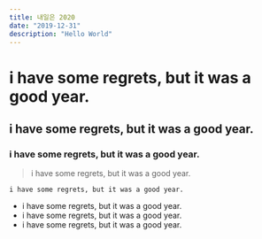 ```yaml
---
title: 내일은 2020
date: "2019-12-31"
description: "Hello World"
---
```



# i have some regrets, but it was a good year.
## i have some regrets, but it was a good year.
### i have some regrets, but it was a good year.

> i have some regrets, but it was a good year.

`i have some regrets, but it was a good year.`

- i have some regrets, but it was a good year.
- i have some regrets, but it was a good year.
- i have some regrets, but it was a good year.
